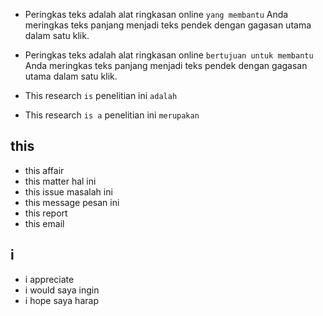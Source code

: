 * Peringkas teks adalah alat ringkasan online `yang membantu` Anda meringkas teks panjang menjadi teks pendek dengan gagasan utama dalam satu klik.
* Peringkas teks adalah alat ringkasan online `bertujuan untuk membantu` Anda meringkas teks panjang menjadi teks pendek dengan gagasan utama dalam satu klik.

* This research `is`
penelitian ini `adalah`
* This research `is a`
penelitian ini `merupakan`

## this
* this affair
* this matter hal ini
* this issue masalah ini
* this message pesan ini
* this report
* this email

## i
* i appreciate
* i would saya ingin
* i hope saya harap


